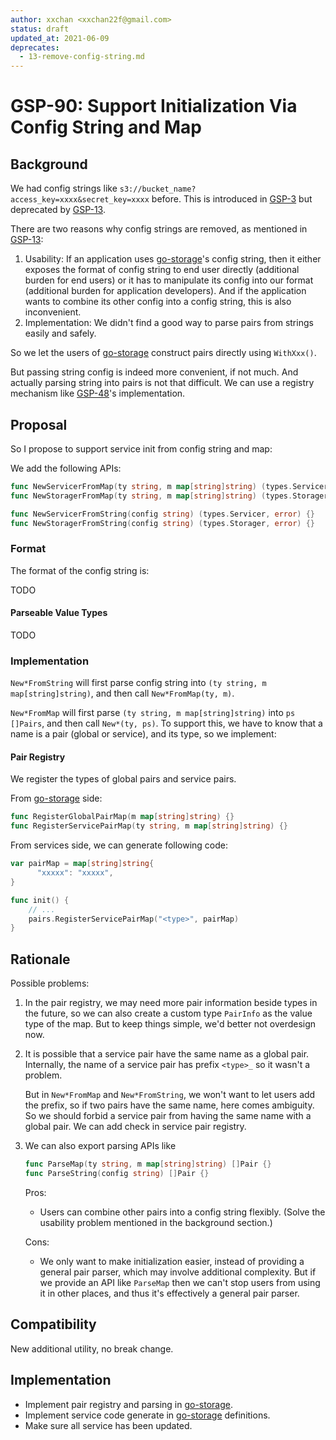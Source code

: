 ```yaml
---
author: xxchan <xxchan22f@gmail.com>
status: draft
updated_at: 2021-06-09
deprecates:
  - 13-remove-config-string.md
---
```


# GSP-90: Support Initialization Via Config String and Map

## Background

We had config strings like `s3://bucket_name?access_key=xxxx&secret_key=xxxx` before. This is introduced in [GSP-3] but deprecated by [GSP-13].

There are two reasons why config strings are removed, as mentioned in [GSP-13]:

1. Usability: If an application uses [go-storage]'s config string, then it either exposes the format of config string to end user directly (additional burden for end users) or it has to manipulate its config into our format (additional burden for application developers). And if the application wants to combine its other config into a config string, this is also inconvenient.
2. Implementation: We didn't find a good way to parse pairs from strings easily and safely.

So we let the users of [go-storage] construct pairs directly using `WithXxx()`. 

But passing string config is indeed more convenient, if not much. And actually parsing string into pairs is not that difficult. We can use a registry mechanism like [GSP-48]'s implementation.

## Proposal

So I propose to support service init from config string and map:

We add the following APIs:
```go
func NewServicerFromMap(ty string, m map[string]string) (types.Servicer, error) {}
func NewStoragerFromMap(ty string, m map[string]string) (types.Storager, error) {}

func NewServicerFromString(config string) (types.Servicer, error) {}
func NewStoragerFromString(config string) (types.Storager, error) {}
```

### Format

The format of the config string is:

TODO

#### Parseable Value Types

TODO

### Implementation

`New*FromString` will first parse config string into `(ty string, m map[string]string)`, and then call `New*FromMap(ty, m)`.

`New*FromMap` will first parse `(ty string, m map[string]string)` into `ps []Pairs`, and then call `New*(ty, ps)`.
To support this, we have to know that a name is a pair (global or service), and its type, so we implement:

#### Pair Registry

We register the types of global pairs and service pairs.

From [go-storage] side:

```go
func RegisterGlobalPairMap(m map[string]string) {}
func RegisterServicePairMap(ty string, m map[string]string) {}
```

From services side, we can generate following code:

```go
var pairMap = map[string]string{
      "xxxxx": "xxxxx",
}

func init() {
	// ...
	pairs.RegisterServicePairMap("<type>", pairMap)
}
```

## Rationale

Possible problems:

1. In the pair registry, we may need more pair information beside types in the future, so we can also create a custom type `PairInfo` as the value type of the map. But to keep things simple, we'd better not overdesign now.

2. It is possible that a service pair have the same name as a global pair. Internally, the name of a service pair has prefix `<type>_` so it wasn't a problem.  
   
   But in `New*FromMap` and `New*FromString`, we won't want to let users add the prefix, so if two pairs have the same name, here comes ambiguity. So we should forbid a service pair from having the same name with a global pair. We can add check in service pair registry.

3. We can also export parsing APIs like 
   ```go 
   func ParseMap(ty string, m map[string]string) []Pair {} 
   func ParseString(config string) []Pair {}
   ```
   Pros:
   - Users can combine other pairs into a config string flexibly. (Solve the usability problem mentioned in the background section.)
   
   Cons:
   - We only want to make initialization easier, instead of providing a general pair parser, which may involve additional complexity. But if we provide an API like `ParseMap` then we can't stop users from using it in other places, and thus it's effectively a general pair parser.


## Compatibility

New additional utility, no break change.

## Implementation

- Implement pair registry and parsing in [go-storage].
- Implement service code generate in [go-storage] definitions.
- Make sure all service has been updated.


[GSP-3]: ./3-support-service-init-via-config-string.md
[GSP-13]: ./13-remove-config-string.md
[GSP-48]: ./48-service-registry.md
[go-storage]: https://github.com/beyondstorage/go-storage

